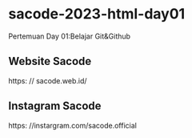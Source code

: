 # sacode-2023-html-day01
Pertemuan Day 01:Belajar Git&amp;Github

## Website Sacode
https: // sacode.web.id/

## Instagram Sacode 
https: //instargram.com/sacode.official
